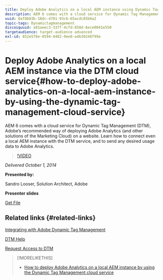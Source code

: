 ```yaml
---
title: Deploy Adobe Analytics on a local AEM instance using Dynamic Tag Management cloud service
description: AEM 6 comes with a cloud service for Dynamic Tag Management (DTM), Adobe’s recommended way of deploying Adobe Analytics (and other solutions of the Marketing Cloud) on a website. Learn how to connect even a local AEM instance with the DTM service, and to send any desired usage data to Adobe Analytics.
uuid: 0af8b03b-18dc-4701-93c6-65acdc85b6a2
topic-tags: Dynamictagmanagement
discoiquuid: a91aeec3-337f-4cfd-850d-6ece0041e550
targetaudience: target-audience advanced
exl-id: 852e578e-0594-4482-9ee8-a4b30248f99a
---
```

# Deploy Adobe Analytics on a local AEM instance via the DTM cloud service{#how-to-deploy-adobe-analytics-on-a-local-aem-instance-by-using-the-dynamic-tag-management-cloud-service}

AEM 6 comes with a cloud service for Dynamic Tag Management (DTM), Adobe’s recommended way of deploying Adobe Analytics (and other solutions of the Marketing Cloud) on a website. Learn how to connect even a local AEM instance with the DTM service, and to send any desired usage data to Adobe Analytics.

>[!VIDEO](https://video.tv.adobe.com/v/19401/?quality=9)

*Delivered October 1, 2014*

**Presented by:**

Sandro Looser, Solution Architect, Adobe

**Presenter slides**

[Get File](assets/dtm-10-1-2014.pdf)

## Related links {#related-links}

[Integrating with Adobe Dynamic Tag Management](http://docs.adobe.com/docs/en/aem/6-0/administer/integration/marketing-cloud/dtm.html)

[DTM Help](https://experienceleague.adobe.com/docs/data-collection.html?lang=en)

[Request Access to DTM](https://dtm.adobe.com/request_access)

<!--
[Get back to the Overview](https://helpx.adobe.com/experience-manager/kt/eseminars/gems/aem-index.html)
-->

>[!MORELIKETHIS]
>
>* [How to deploy Adobe Analytics on a local AEM instance by using the Dynamic Tag Management cloud service](aem-adobe-analytics-dynamic-tag-management.md)
